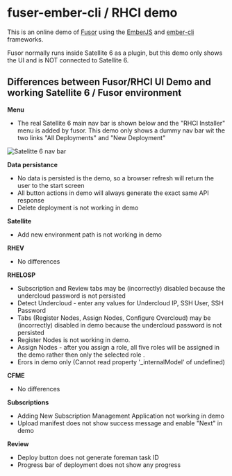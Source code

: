 # fuser-ember-cli / RHCI demo

This is an online demo of [Fusor](https://github.com/fusor/fusor/) using the [EmberJS](http://emberjs.com/) and [ember-cli](http://ember-cli.com/) frameworks.

Fusor normally runs inside Satellite 6 as a plugin, but this demo only shows the UI and is NOT connected to Satellite 6.

## Differences between Fusor/RHCI UI Demo and working Satellite 6 / Fusor environment

**Menu**

* The real Satellite 6 main nav bar is shown below and the "RHCI Installer" menu is added by fusor. This demo only shows a dummy nav bar wit the two links "All Deployments" and "New Deployment"

![Satelitte 6 nav bar](https://raw.githubusercontent.com/isratrade/fusor/readme/fusor-ember-cli/public/assets/sat6-menu.png "RHCI Installer menu added to Satelitte 6 nav bar")

**Data persistance**

* No data is persisted is the demo, so a browser refresh will return the user to the start screen
* All button actions in demo will always generate the exact same API response
* Delete deployment is not working in demo

**Satellite**

* Add new environment path is not working in demo


**RHEV**

* No differences


**RHELOSP**

* Subscription and Review tabs may be (incorrectly) disabled because the undercloud password is not persisted
* Detect Undercloud - enter any values for Undercloud IP, SSH User, SSH Password
* Tabs (Register Nodes, Assign Nodes, Configure Overcloud) may be (incorrectly) disabled in demo because the undercloud password is not persisted
* Register Nodes is not working in demo.
* Assign Nodes - after you assign a role, all five roles will be assigned in the demo rather then only the selected role .
* Erors in demo only (Cannot read property '_internalModel' of undefined)

**CFME**

* No differences

**Subscriptions**

* Adding New Subscription Management Application not working in demo
* Upload manifest does not show success message and enable "Next" in demo


**Review**

* Deploy button does not generate foreman task ID
* Progress bar of deployment does not show any progress
